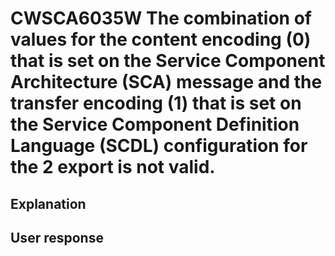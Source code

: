 # CWSCA6035W The combination of values for the content encoding (0) that is set on the Service Component Architecture (SCA) message and the transfer encoding (1) that is set on the Service Component Definition Language (SCDL) configuration for the 2 export is not valid.

## Explanation

## User response